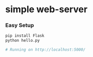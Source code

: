 # simple web-server

### Easy Setup
```python
pip install Flask
python hello.py

# Running on http://localhost:5000/
```

